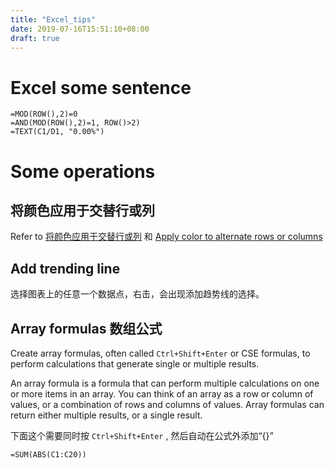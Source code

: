 ```yaml
---
title: "Excel_tips"
date: 2019-07-16T15:51:10+08:00
draft: true
---
```


# Excel some sentence
```excel
=MOD(ROW(),2)=0
=AND(MOD(ROW(),2)=1, ROW()>2)
=TEXT(C1/D1, "0.00%")
```

# Some operations

## 将颜色应用于交替行或列
Refer to [将颜色应用于交替行或列](https://support.office.com/zh-cn/article/-%E5%B0%86%E9%A2%9C%E8%89%B2%E5%BA%94%E7%94%A8%E4%BA%8E%E4%BA%A4%E6%9B%BF%E8%A1%8C%E6%88%96%E5%88%97-30002ce0-7a1c-4d70-a70c-4b6232f09f5e) 和 [Apply color to alternate rows or columns](https://support.office.com/en-us/article/apply-color-to-alternate-rows-or-columns-30002ce0-7a1c-4d70-a70c-4b6232f09f5e?ui=en-US&rs=en-US&ad=US)

## Add trending line
选择图表上的任意一个数据点，右击，会出现添加趋势线的选择。

## Array formulas 数组公式
Create array formulas, often called `Ctrl+Shift+Enter` or CSE formulas, to perform calculations that generate single or multiple results. 

An array formula is a formula that can perform multiple calculations on one or more items in an array. You can think of an array as a row or column of values, or a combination of rows and columns of values. Array formulas can return either multiple results, or a single result.

下面这个需要同时按 `Ctrl+Shift+Enter` , 然后自动在公式外添加“{}”
```excel
=SUM(ABS(C1:C20))
```
